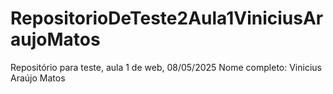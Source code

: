 # RepositorioDeTeste2Aula1ViniciusAraujoMatos
Repositório para teste, aula 1 de web, 08/05/2025
Nome completo: Vinicius Araújo Matos
